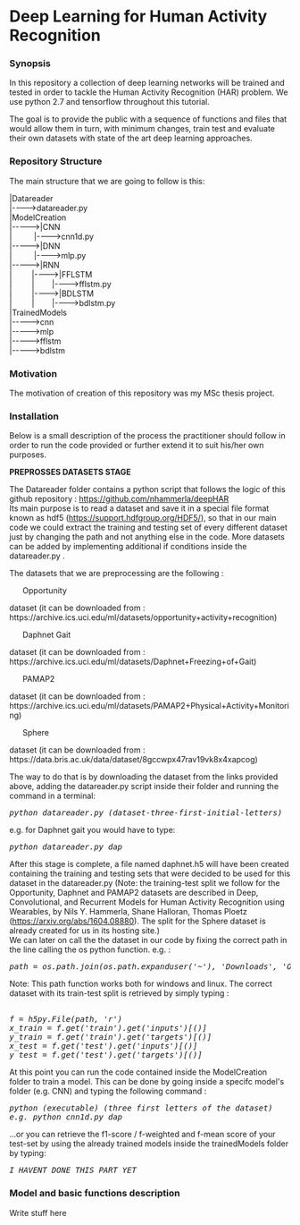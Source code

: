 # Deep Learning for Human Activity Recognition

<h3>Synopsis</h3>
In this repository a collection of deep learning networks will be trained and tested in order to tackle the Human Activity Recognition (HAR) problem.
We use python 2.7 and tensorflow throughout this tutorial.

The goal is to provide the public with a sequence of functions and files that would allow them in turn, with minimum changes, train test and evaluate their own datasets with state of the art deep learning approaches.

<h3>Repository Structure</h3>

The main structure that we are going to follow is this:

|Datareader  
|---->datareader.py  
|ModelCreation  
|----->|CNN  
|&nbsp;&nbsp;&nbsp;&nbsp;&nbsp;&nbsp;&nbsp;&nbsp;&nbsp;&nbsp;|---->cnn1d.py  
|----->|DNN  
|&nbsp;&nbsp;&nbsp;&nbsp;&nbsp;&nbsp;&nbsp;&nbsp;&nbsp;&nbsp;|---->mlp.py  
|----->|RNN  
|&nbsp;&nbsp;&nbsp;&nbsp;&nbsp;&nbsp;&nbsp;&nbsp;&nbsp;|---->|FFLSTM  
|&nbsp;&nbsp;&nbsp;&nbsp;&nbsp;&nbsp;&nbsp;&nbsp;&nbsp;|&nbsp;&nbsp;&nbsp;&nbsp;&nbsp;&nbsp;&nbsp;&nbsp;|---->fflstm.py  
|&nbsp;&nbsp;&nbsp;&nbsp;&nbsp;&nbsp;&nbsp;&nbsp;&nbsp;|---->|BDLSTM  
|&nbsp;&nbsp;&nbsp;&nbsp;&nbsp;&nbsp;&nbsp;&nbsp;&nbsp;|&nbsp;&nbsp;&nbsp;&nbsp;&nbsp;&nbsp;&nbsp;&nbsp;|---->bdlstm.py  
|TrainedModels  
|----->cnn  
|----->mlp  
|----->fflstm  
|----->bdlstm  

<h3>Motivation</h3>
The motivation of creation of this repository was my MSc thesis project.

<h3>Installation</h3>

Below is a small description of the process the practitioner should follow in order to run the code provided or further extend it to suit his/her own purposes.  

<b>PREPROSSES DATASETS STAGE</b>

The Datareader folder contains a python script that follows the logic of this github repository : https://github.com/nhammerla/deepHAR  
Its main purpose is to read a dataset and save it in a special file format known as hdf5 (https://support.hdfgroup.org/HDF5/), so that
in our main code we could extract the training and testing set of every different dataset just by changing the path and not anything else in the code. More datasets can be added by implementing additional if conditions inside the datareader.py  .

The datasets that we are preprocessing are the following :  
<ul>Opportunity</ul> dataset (it can be downloaded from : https://archive.ics.uci.edu/ml/datasets/opportunity+activity+recognition)  
<ul>Daphnet Gait</ul> dataset (it can be downloaded from : https://archive.ics.uci.edu/ml/datasets/Daphnet+Freezing+of+Gait)  
<ul>PAMAP2</ul> dataset (it can be downloaded from : https://archive.ics.uci.edu/ml/datasets/PAMAP2+Physical+Activity+Monitoring)  
<ul>Sphere</ul> dataset (it can be downloaded from : https://data.bris.ac.uk/data/dataset/8gccwpx47rav19vk8x4xapcog)  

The way to do that is by downloading the dataset from the links provided above, adding the datareader.py script inside their
folder and running the command in a terminal:  
<pre><i>python datareader.py (dataset-three-first-initial-letters)</i></pre>  
e.g. for Daphnet gait you would have to type:  
<pre><i>python datareader.py dap</i></pre>

After this stage is complete, a file named daphnet.h5 will have been created containing the training and testing sets that were decided to be used for this dataset in the datareader.py (Note: the training-test split we follow for the Opportunity, Daphnet and PAMAP2 datasets are described in Deep, Convolutional, and Recurrent Models for Human Activity Recognition using Wearables, by Nils Y. Hammerla, Shane Halloran, Thomas Ploetz (https://arxiv.org/abs/1604.08880). The split for the Sphere dataset is already created for us in its hosting site.)  
We can later on call the the dataset in our code by fixing the correct path in the line calling the os python function.
e.g. :  
<pre><i>path = os.path.join(os.path.expanduser('~'), 'Downloads', 'OpportunityUCIDataset', 'opportunity.h5')</i></pre>    
Note: This path function works both for windows and linux.
The correct dataset with its train-test split is retrieved by simply typing :
<pre><i>
f = h5py.File(path, 'r')  
x_train = f.get('train').get('inputs')[()]
y_train = f.get('train').get('targets')[()]
x_test = f.get('test').get('inputs')[()]
y_test = f.get('test').get('targets')[()]
</i></pre>

At this point you can run the code contained inside the ModelCreation folder to train a model.
This can be done by going inside a specifc model's folder (e.g. CNN) and typing the following command :
<pre><i>python (executable) (three first letters of the dataset)  
e.g. python cnn1d.py dap
</i></pre>

...or you can retrieve the f1-score / f-weighted and f-mean score of your test-set by using the already trained models inside the
trainedModels folder by typing:
<pre><i>I HAVENT DONE THIS PART YET</i></pre>

<h3>Model and basic functions description</h3>

Write stuff here
